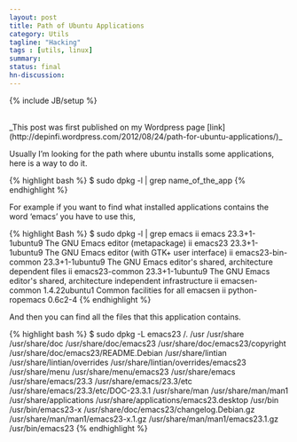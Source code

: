 ```yaml
---
layout: post
title: Path of Ubuntu Applications
category: Utils
tagline: "Hacking"
tags : [utils, linux]
summary:
status: final
hn-discussion:
---
```


{% include JB/setup %}

<br />
_This post was first published on my Wordpress page [link](http://depinfi.wordpress.com/2012/08/24/path-for-ubuntu-applications/)_

Usually I’m looking for the path where ubuntu installs some applications, here is a way to do it.

{% highlight bash %}
$ sudo dpkg -l | grep name_of_the_app
{% endhighlight %}

For example if you want to find what installed applications contains the word ‘emacs’ you have to use this,

<!--more-->

{% highlight Bash %}
$ sudo dpkg -l | grep emacs
ii  emacs                                  23.3+1-1ubuntu9                         The GNU Emacs editor (metapackage)
ii  emacs23                                23.3+1-1ubuntu9                         The GNU Emacs editor (with GTK+ user interface)
ii  emacs23-bin-common                     23.3+1-1ubuntu9                         The GNU Emacs editor's shared, architecture dependent files
ii  emacs23-common                         23.3+1-1ubuntu9                         The GNU Emacs editor's shared, architecture independent infrastructure
ii  emacsen-common                         1.4.22ubuntu1                           Common facilities for all emacsen
ii  python-ropemacs                        0.6c2-4
{% endhighlight %}

And then you can find all the files that this application contains.

{% highlight bash %}
$ sudo dpkg -L emacs23
/.
/usr
/usr/share
/usr/share/doc
/usr/share/doc/emacs23
/usr/share/doc/emacs23/copyright
/usr/share/doc/emacs23/README.Debian
/usr/share/lintian
/usr/share/lintian/overrides
/usr/share/lintian/overrides/emacs23
/usr/share/menu
/usr/share/menu/emacs23
/usr/share/emacs
/usr/share/emacs/23.3
/usr/share/emacs/23.3/etc
/usr/share/emacs/23.3/etc/DOC-23.3.1
/usr/share/man
/usr/share/man/man1
/usr/share/applications
/usr/share/applications/emacs23.desktop
/usr/bin
/usr/bin/emacs23-x
/usr/share/doc/emacs23/changelog.Debian.gz
/usr/share/man/man1/emacs23-x.1.gz
/usr/share/man/man1/emacs23.1.gz
/usr/bin/emacs23
{% endhighlight %}
